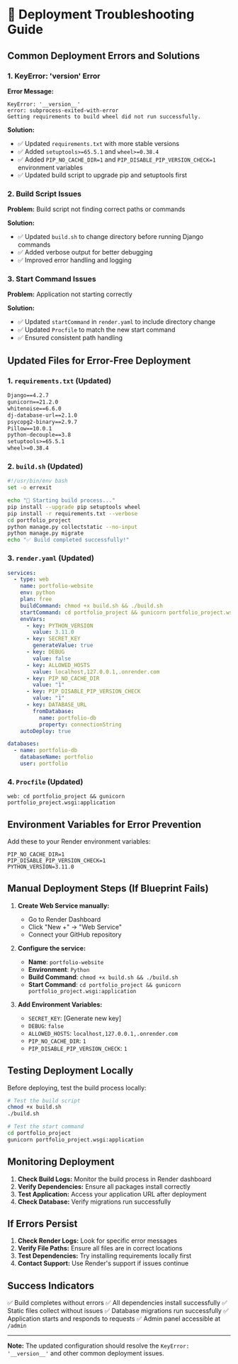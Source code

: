 # 🚨 Deployment Troubleshooting Guide

## Common Deployment Errors and Solutions

### 1. KeyError: '__version__' Error

**Error Message:**
```
KeyError: '__version__'
error: subprocess-exited-with-error
Getting requirements to build wheel did not run successfully.
```

**Solution:**
- ✅ Updated `requirements.txt` with more stable versions
- ✅ Added `setuptools>=65.5.1` and `wheel>=0.38.4`
- ✅ Added `PIP_NO_CACHE_DIR=1` and `PIP_DISABLE_PIP_VERSION_CHECK=1` environment variables
- ✅ Updated build script to upgrade pip and setuptools first

### 2. Build Script Issues

**Problem:** Build script not finding correct paths or commands

**Solution:**
- ✅ Updated `build.sh` to change directory before running Django commands
- ✅ Added verbose output for better debugging
- ✅ Improved error handling and logging

### 3. Start Command Issues

**Problem:** Application not starting correctly

**Solution:**
- ✅ Updated `startCommand` in `render.yaml` to include directory change
- ✅ Updated `Procfile` to match the new start command
- ✅ Ensured consistent path handling

## Updated Files for Error-Free Deployment

### 1. `requirements.txt` (Updated)
```txt
Django==4.2.7
gunicorn==21.2.0
whitenoise==6.6.0
dj-database-url==2.1.0
psycopg2-binary==2.9.7
Pillow==10.0.1
python-decouple==3.8
setuptools>=65.5.1
wheel>=0.38.4
```

### 2. `build.sh` (Updated)
```bash
#!/usr/bin/env bash
set -o errexit

echo "🚀 Starting build process..."
pip install --upgrade pip setuptools wheel
pip install -r requirements.txt --verbose
cd portfolio_project
python manage.py collectstatic --no-input
python manage.py migrate
echo "✅ Build completed successfully!"
```

### 3. `render.yaml` (Updated)
```yaml
services:
  - type: web
    name: portfolio-website
    env: python
    plan: free
    buildCommand: chmod +x build.sh && ./build.sh
    startCommand: cd portfolio_project && gunicorn portfolio_project.wsgi:application
    envVars:
      - key: PYTHON_VERSION
        value: 3.11.0
      - key: SECRET_KEY
        generateValue: true
      - key: DEBUG
        value: false
      - key: ALLOWED_HOSTS
        value: localhost,127.0.0.1,.onrender.com
      - key: PIP_NO_CACHE_DIR
        value: "1"
      - key: PIP_DISABLE_PIP_VERSION_CHECK
        value: "1"
      - key: DATABASE_URL
        fromDatabase:
          name: portfolio-db
          property: connectionString
    autoDeploy: true

databases:
  - name: portfolio-db
    databaseName: portfolio
    user: portfolio
```

### 4. `Procfile` (Updated)
```
web: cd portfolio_project && gunicorn portfolio_project.wsgi:application
```

## Environment Variables for Error Prevention

Add these to your Render environment variables:

```
PIP_NO_CACHE_DIR=1
PIP_DISABLE_PIP_VERSION_CHECK=1
PYTHON_VERSION=3.11.0
```

## Manual Deployment Steps (If Blueprint Fails)

1. **Create Web Service manually:**
   - Go to Render Dashboard
   - Click "New +" → "Web Service"
   - Connect your GitHub repository

2. **Configure the service:**
   - **Name**: `portfolio-website`
   - **Environment**: `Python`
   - **Build Command**: `chmod +x build.sh && ./build.sh`
   - **Start Command**: `cd portfolio_project && gunicorn portfolio_project.wsgi:application`

3. **Add Environment Variables:**
   - `SECRET_KEY`: [Generate new key]
   - `DEBUG`: `false`
   - `ALLOWED_HOSTS`: `localhost,127.0.0.1,.onrender.com`
   - `PIP_NO_CACHE_DIR`: `1`
   - `PIP_DISABLE_PIP_VERSION_CHECK`: `1`

## Testing Deployment Locally

Before deploying, test the build process locally:

```bash
# Test the build script
chmod +x build.sh
./build.sh

# Test the start command
cd portfolio_project
gunicorn portfolio_project.wsgi:application
```

## Monitoring Deployment

1. **Check Build Logs:** Monitor the build process in Render dashboard
2. **Verify Dependencies:** Ensure all packages install correctly
3. **Test Application:** Access your application URL after deployment
4. **Check Database:** Verify migrations run successfully

## If Errors Persist

1. **Check Render Logs:** Look for specific error messages
2. **Verify File Paths:** Ensure all files are in correct locations
3. **Test Dependencies:** Try installing requirements locally first
4. **Contact Support:** Use Render's support if issues continue

## Success Indicators

✅ Build completes without errors
✅ All dependencies install successfully
✅ Static files collect without issues
✅ Database migrations run successfully
✅ Application starts and responds to requests
✅ Admin panel accessible at `/admin`

---

**Note:** The updated configuration should resolve the `KeyError: '__version__'` and other common deployment issues. 